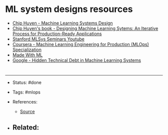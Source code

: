 # ML system designs resources

- [Chip Huyen - Machine Learning Systems Design](https://huyenchip.com/machine-learning-systems-design/toc.html)
- [Chip Huyen's book - Designing Machine Learning Sytems: An Iterative Process for Production-Ready Applications](https://www.amazon.com/Designing-Machine-Learning-Systems-Production-Ready/dp/1098107969)
- [Stanford MLSys Seminars Youtube](https://www.youtube.com/c/StanfordMLSysSeminars/videos)
- [Coursera - Machine Learning Engineering for Production (MLOps) Specialization](https://www.coursera.org/specializations/machine-learning-engineering-for-production-mlops)
- [Made With ML](https://madewithml.com/)
- [Google - Hidden Technical Debt in Machine Learning Systems](https://proceedings.neurips.cc/paper/2015/file/86df7dcfd896fcaf2674f757a2463eba-Paper.pdf)

# 

---
- Status: #done 

- Tags: #mlops 

- References:
	- [Source](https://twitter.com/Jeande_d/status/1497263484534341634)

- Related:
	- 
